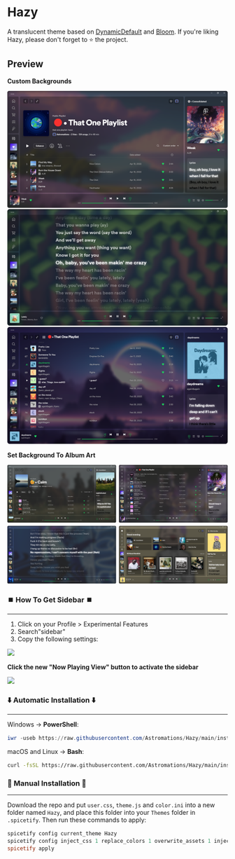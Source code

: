 # Hazy 

A translucent theme based on <a href="https://github.com/JulienMaille/spicetify-dynamic-theme">DynamicDefault</a> and <a href="https://github.com/nimsandu/spicetify-bloom">Bloom</a>. If you're liking Hazy, please don't forget to ⭐ the project.


## Preview
**Custom Backgrounds**

![demo-base](./hazy_home.png)
![demo-base](./hazy_lyrics.png)
![demo-base](./hazy_play.png)

**Set Background To Album Art**  

![demo-base](./custom_bg.png)
  
### ⏹️ How To Get Sidebar ⏹️
---
1. Click on your Profile > Experimental Features
2. Search"sidebar" 
3. Copy the following settings:
  <div>
    <img width="500px" src="https://github.com/Astromations/Hazy/assets/80211195/72ce19d5-fff5-477b-949e-dcc7c5a6f65c"> <img>
  </div>
  
 <span>**Click the new "Now Playing View" button to activate the sidebar**</span>
  
<span>
  <img src="https://github.com/Astromations/Hazy/assets/80211195/ee64d41c-33f2-41ed-9c70-03a639383570"><img>
 </span>

    
### ⬇️ Automatic Installation ⬇️

---

Windows -> **PowerShell**:

```powershell
iwr -useb https://raw.githubusercontent.com/Astromations/Hazy/main/install.ps1 | iex
```

macOS and Linux -> **Bash**:

```bash
curl -fsSL https://raw.githubusercontent.com/Astromations/Hazy/main/install.sh | sh
```    
    
### 📃 Manual Installation 📃

---

Download the repo and put `user.css`, `theme.js` and `color.ini` into a new folder named `Hazy`, and place this folder into your `Themes` folder in `.spicetify`.
Then run these commands to apply:
    
```powershell
spicetify config current_theme Hazy
spicetify config inject_css 1 replace_colors 1 overwrite_assets 1 inject_theme_js 1
spicetify apply
```


